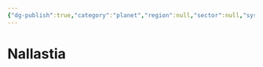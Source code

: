 ```yaml
---
{"dg-publish":true,"category":"planet","region":null,"sector":null,"system":null,"permalink":"/nallastia/","dgHomeLink":true,"dgPassFrontmatter":true}
---
```



# Nallastia
